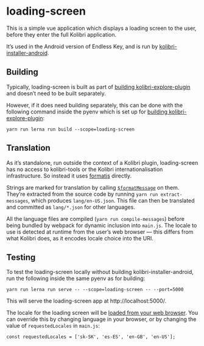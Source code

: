 loading-screen
===

This is a simple vue application which displays a loading screen to the user,
before they enter the full Kolibri application.

It’s used in the Android version of Endless Key, and is run by
[kolibri-installer-android](https://github.com/endlessm/kolibri-installer-android/).

Building
---

Typically, loading-screen is built as part of
[building kolibri-explore-plugin](https://github.com/endlessm/kolibri-explore-plugin/blob/master/README.md#building) and doesn’t need to be built separately.

However, if it does need building separately, this can be done with the
following command inside the pyenv which is set up for
[building kolibri-explore-plugin](https://github.com/endlessm/kolibri-explore-plugin/blob/master/README.md#setup):
```
yarn run lerna run build --scope=loading-screen
```

Translation
---

As it’s standalone, run outside the context of a Kolibri plugin, loading-screen
has no access to kolibri-tools or the Kolibri internationalisation
infrastructure. So instead it uses
[formatjs](https://formatjs.io/docs/getting-started/application-workflow)
directly.

Strings are marked for translation by calling
[`$formatMessage`](https://formatjs.io/docs/intl/#formatmessage) on them.
They’re extracted from the source code by running `yarn run extract-messages`,
which produces `lang/en-US.json`. This file can then be translated and committed
as `lang/*.json` for other languages.

All the language files are compiled (`yarn run compile-messages`) before being
bundled by webpack for dynamic inclusion into `main.js`. The locale to use is
detected at runtime from the user’s web browser — this differs from what Kolibri
does, as it encodes locale choice into the URI.

Testing
---

To test the loading-screen locally without building kolibri-installer-android, run
the following inside the same pyenv as for building:
```
yarn run lerna run serve -- --scope=loading-screen -- --port=5000
```

This will serve the loading-screen app at http://localhost:5000/.

The locale for the loading screen will be
[loaded from your web browser](https://developer.mozilla.org/en-US/docs/Web/API/Navigator/languages).
You can override this by changing language in your browser, or by changing the
value of `requestedLocales` in `main.js`:
```
const requestedLocales = ['sk-SK', 'es-ES', 'en-GB', 'en-US'];
```
